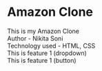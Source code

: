 # Amazon Clone
This is my Amazon Clone<br>
Author - Nikita Soni<br>
Technology used - HTML, CSS<br>
This is feature 1 (dropdown)<br>
This is feature 1 (button)<br>
